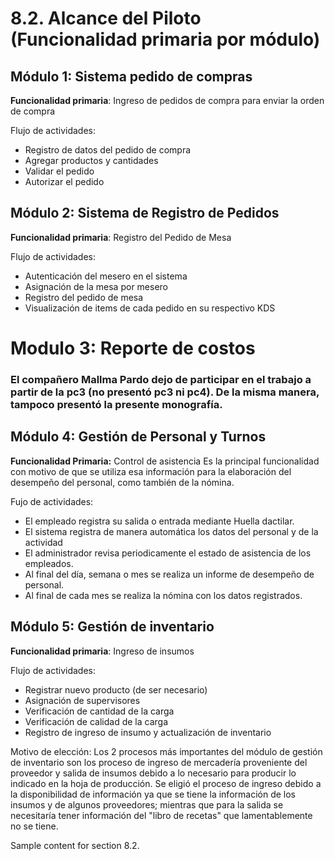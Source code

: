 # 8.2. Alcance del Piloto (Funcionalidad primaria por módulo)

## Módulo 1: Sistema pedido de compras
**Funcionalidad primaria**: Ingreso de pedidos de compra para enviar la orden de compra

Flujo de actividades:
- Registro de datos del pedido de compra
- Agregar productos y cantidades
- Validar el pedido
- Autorizar el pedido


## Módulo 2: Sistema de Registro de Pedidos
**Funcionalidad primaria**: Registro del Pedido de Mesa

Flujo de actividades:
- Autenticación del mesero en el sistema
- Asignación de la mesa por mesero
- Registro del pedido de mesa
- Visualización de items de cada pedido en su respectivo KDS

# Modulo 3: Reporte de costos
### El compañero Mallma Pardo dejo de participar en el trabajo a partir de la pc3 (no presentó pc3 ni pc4). De la misma manera, tampoco presentó la presente monografía.


## Módulo 4: Gestión de Personal y Turnos
**Funcionalidad Primaria:** Control de asistencia
Es la principal funcionalidad con motivo de que se utiliza esa información para la elaboración del desempeño del personal, como también de la nómina.

Fujo de actividades:
- El empleado registra su salida o entrada mediante Huella dactilar.
- El sistema registra de manera automática los datos del personal y de la actividad
- El administrador revisa periodicamente el estado de asistencia de los empleados.
- Al final del día, semana o mes se realiza un informe de desempeño de personal.
- Al final de cada mes se realiza la nómina con los datos registrados.
## Módulo 5: Gestión de inventario
**Funcionalidad primaria**: Ingreso de insumos

Flujo de actividades:
- Registrar nuevo producto (de ser necesario)
- Asignación de supervisores
- Verificación de cantidad de la carga
- Verificación de calidad de la carga
- Registro de ingreso de insumo y actualización de inventario

Motivo de elección: Los 2 procesos más importantes del módulo de gestión de inventario son los proceso de ingreso de mercadería proveniente del proveedor y salida de insumos debido a lo necesario para producir lo indicado en la hoja de producción. Se eligió el proceso de ingreso debido a la disponibilidad de información ya que se tiene la información de los insumos y de algunos proveedores; mientras que para la salida se necesitaría tener información del "libro de recetas" que lamentablemente no se tiene.

Sample content for section 8.2.
